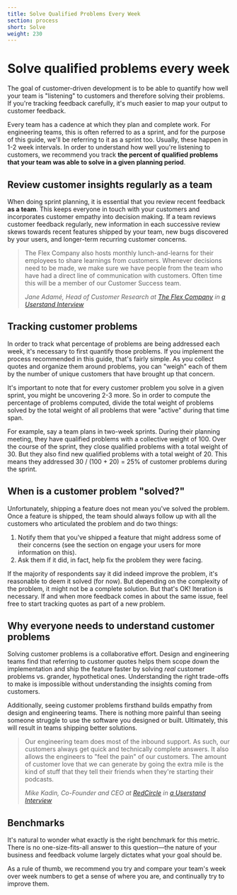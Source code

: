```yaml
---
title: Solve Qualified Problems Every Week
section: process
short: Solve
weight: 230
---
```


<process-funnel-solve></process-funnel-solve>

# Solve qualified problems every week

The goal of customer-driven development is to be able to quantify how well your team is "listening" to customers and therefore solving their problems. If you're tracking feedback carefully, it's much easier to map your output to customer feedback.

Every team has a cadence at which they plan and complete work. For engineering teams, this is often referred to as a sprint, and for the purpose of this guide, we'll be referring to it as a sprint too. Usually, these happen in 1-2 week intervals. In order to understand how well you're listening to customers, we recommend you track **the percent of qualified problems that your team was able to solve in a given planning period**.

## Review customer insights regularly as a team

When doing sprint planning, it is essential that you review recent feedback **as a team**. This keeps everyone in touch with your customers and incorporates customer empathy into decision making. If a team reviews customer feedback regularly, new information in each successive review skews towards recent features shipped by your team, new bugs discovered by your users, and longer-term recurring customer concerns.

> The Flex Company also hosts monthly lunch-and-learns for their employees to share learnings from customers. Whenever decisions need to be made, we make sure we have people from the team who have had a direct line of communication with customers. Often time this will be a member of our Customer Success team.
>
> _Jane Adamé, Head of Customer Research at [The Flex Company](https://flexfits.com/) in [a Userstand Interview](https://www.heraldhq.com/userstand/how-the-flex-company-balances-qualitative-and-quantitative-customer)_

## Tracking customer problems

In order to track what percentage of problems are being addressed each week, it's necessary to first quantify those problems. If you implement the process recommended in this guide, that's fairly simple. As you collect quotes and organize them around problems, you can "weigh" each of them by the number of unique customers that have brought up that concern.

It's important to note that for every customer problem you solve in a given sprint, you might be uncovering 2-3 more. So in order to compute the percentage of problems computed, divide the total weight of problems solved by the total weight of all problems that were "active" during that time span.

<div class="hint">
<p>For example, say a team plans in two-week sprints. During their planning meeting, they have qualified problems with a collective weight of 100. Over the course of the sprint, they close qualified problems with a total weight of 30. But they also find new qualified problems with a total weight of 20. This means they addressed 30 / (100 + 20) = 25% of customer problems during the sprint.
</p>
</div>

## When is a customer problem "solved?"

Unfortunately, shipping a feature does not mean you've solved the problem. Once a feature is shipped, the team should always follow up with all the customers who articulated the problem and do two things:

1. Notify them that you've shipped a feature that might address some of their concerns (see the section on engage your users for more information on this).
2. Ask them if it did, in fact, help fix the problem they were facing.

If the majority of respondents say it did indeed improve the problem, it's reasonable to deem it solved (for now). But depending on the complexity of the problem, it might not be a complete solution. But that's OK! Iteration is necessary. If and when more feedback comes in about the same issue, feel free to start tracking quotes as part of a new problem.

## Why everyone needs to understand customer problems

Solving customer problems is a collaborative effort. Design and engineering teams find that referring to customer quotes helps them scope down the implementation and ship the feature faster by solving _real_ customer problems vs. grander, hypothetical ones. Understanding the right trade-offs to make is impossible without understanding the insights coming from customers.

Additionally, seeing customer problems firsthand builds empathy from design and engineering teams. There is nothing more painful than seeing someone struggle to use the software you designed or built. Ultimately, this will result in teams shipping better solutions.

> Our engineering team does most of the inbound support. As such, our customers always get quick and technically complete answers. It also allows the engineers to "feel the pain" of our customers. The amount of customer love that we can generate by going the extra mile is the kind of stuff that they tell their friends when they're starting their podcasts.
>
> _Mike Kadin, Co-Founder and CEO at [RedCircle](https://redcircle.com) in [a Userstand Interview](https://www.heraldhq.com/userstand/how-redcircles-focus-on-customer-success-is-helping-it-grow-rapidly)_

## Benchmarks

It's natural to wonder what exactly is the right benchmark for this metric. There is no one-size-fits-all answer to this question—the nature of your business and feedback volume largely dictates what your goal should be.

As a rule of thumb, we recommend you try and compare your team's week over week numbers to get a sense of where you are, and continually try to improve them.
